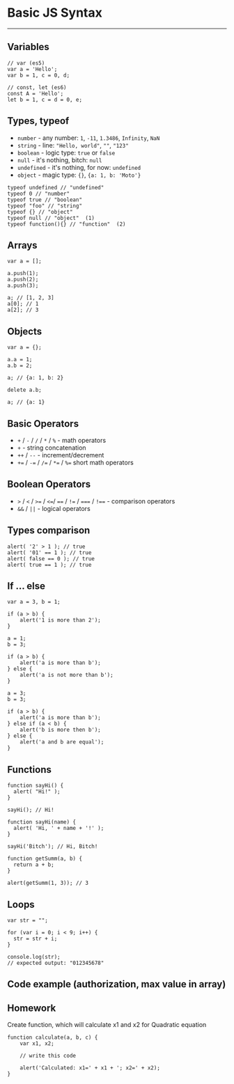 # Basic JS Syntax

---

## Variables

```
// var (es5)
var a = 'Hello';
var b = 1, c = 0, d;

// const, let (es6)
const A = 'Hello';
let b = 1, c = d = 0, e;
```

## Types, typeof

  * `number` - any number: `1`, `-11`, `1.3486`, `Infinity`, `NaN`
  * `string` - line: `"Hello, world"`, `""`, `"123"`
  * `boolean` - logic type: `true` or `false`
  * `null` - it's nothing, bitch: `null`
  * `undefined` - it's nothing, for now: `undefined`
  * `object` - magic type: `{}`, `{a: 1, b: 'Moto'}`
  
 ```
typeof undefined // "undefined"
typeof 0 // "number"
typeof true // "boolean"
typeof "foo" // "string"
typeof {} // "object"
typeof null // "object"  (1)
typeof function(){} // "function"  (2)
```

## Arrays

```
var a = [];

a.push(1);
a.push(2);
a.push(3);

a; // [1, 2, 3]
a[0]; // 1
a[2]; // 3
```

## Objects

```
var a = {};

a.a = 1;
a.b = 2;

a; // {a: 1, b: 2}

delete a.b;

a; // {a: 1}
```

## Basic Operators

 * `+` / `-` / `/` / `*` / `%` - math operators
 * `+` - string concatenation
 * `++` / `--` - increment/decrement
 * `+=` / `-=` / `/=` / `*=` / `%=` short math operators

## Boolean Operators
 
 * `>` / `<` / `>=` / `<=`/ `==` / `!=` / `===` / `!==` - comparison operators
 * `&&` / `||` - logical operators
 
## Types comparison
 
```
alert( '2' > 1 ); // true
alert( '01' == 1 ); // true
alert( false == 0 ); // true
alert( true == 1 ); // true
```

## If ... else

```
var a = 3, b = 1;

if (a > b) {
    alert('1 is more than 2');
}

a = 1;
b = 3;

if (a > b) {
    alert('a is more than b');
} else {
    alert('a is not more than b');
}

a = 3;
b = 3;

if (a > b) {
    alert('a is more than b');
} else if (a < b) {
    alert('b is more then b');
} else {
    alert('a and b are equal');
}
```

## Functions

```
function sayHi() {
  alert( "Hi!" );
}

sayHi(); // Hi!
```

```
function sayHi(name) {
  alert( 'Hi, ' + name + '!' );
}

sayHi('Bitch'); // Hi, Bitch!
```

```
function getSumm(a, b) {
  return a + b;
}

alert(getSumm(1, 3)); // 3
```

## Loops

```
var str = "";

for (var i = 0; i < 9; i++) {
  str = str + i;
}

console.log(str);
// expected output: "012345678"
```

## Code example (authorization, max value in array)

## Homework

Create function, which will calculate x1 and x2 for Quadratic equation

```
function calculate(a, b, c) {
    var x1, x2;

    // write this code

    alert('Calculated: x1=' + x1 + '; x2=' + x2);
}
```
